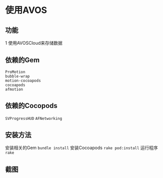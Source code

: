 # 使用AVOS

## 功能
1 使用AVOSCloud来存储数据

## 依赖的Gem
```
ProMotion
bubble-wrap
motion-cocoapods
cocoapods
afmotion
```

## 依赖的Cocopods
``SVProgressHUD``
``AFNetworking``

## 安装方法
安装相关的Gem
``bundle install``
安装Cocoapods
``rake pod:install``
运行程序
``rake``

## 截图